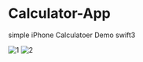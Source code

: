 # Calculator-App
simple iPhone Calculatoer Demo swift3


![1](https://user-images.githubusercontent.com/28659588/52481600-9cbaad00-2bb7-11e9-87c5-d2ee49854e1c.png)
![2](https://user-images.githubusercontent.com/28659588/52481601-9cbaad00-2bb7-11e9-8e98-09cb86217988.png)
